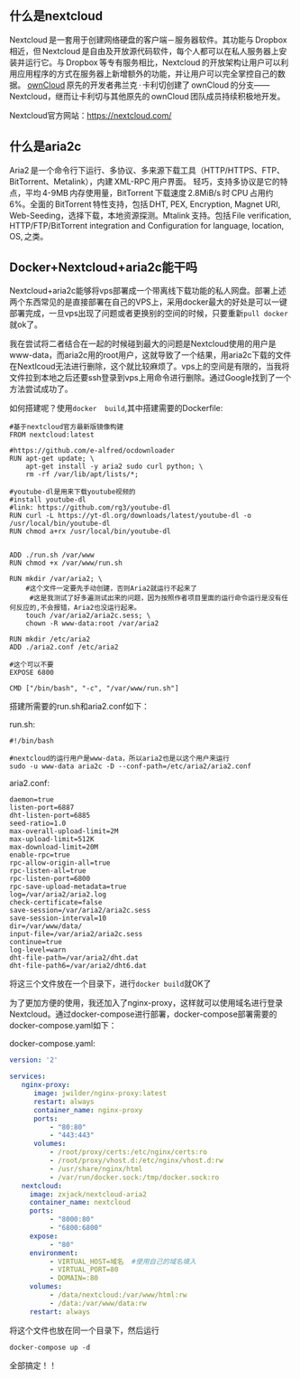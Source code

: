 ## 什么是nextcloud

Nextcloud 是一套用于创建网络硬盘的客户端－服务器软件。其功能与 Dropbox 相近，但 Nextcloud 是自由及开放源代码软件，每个人都可以在私人服务器上安装并运行它。与 Dropbox 等专有服务相比，Nextcloud 的开放架构让用户可以利用应用程序的方式在服务器上新增额外的功能，并让用户可以完全掌控自己的数据。
[ownCloud](https://zh.wikipedia.org/wiki/OwnCloud) 原先的开发者弗兰克 · 卡利切创建了 ownCloud 的分支——Nextcloud，继而让卡利切与其他原先的 ownCloud 团队成员持续积极地开发。

Nextcloud官方网站：https://nextcloud.com/ 

## 什么是aria2c

Aria2 是一个命令行下运行、多协议、多来源下载工具（HTTP/HTTPS、FTP、BitTorrent、Metalink），内建 XML-RPC 用户界面。 轻巧，支持多协议是它的特点，平均 4-9MB 内存使用量，BitTorrent 下载速度 2.8MiB/s 时 CPU 占用约 6%。全面的 BitTorrent 特性支持，包括 DHT, PEX, Encryption, Magnet URI, Web-Seeding，选择下载，本地资源探测。Mtalink 支持。包括 File verification, HTTP/FTP/BitTorrent integration and Configuration for language, location, OS, 之类。

## Docker+Nextcloud+aria2c能干吗

Nextcloud+aria2c能够将vps部署成一个带离线下载功能的私人网盘。部署上述两个东西常见的是直接部署在自己的VPS上，采用docker最大的好处是可以一键部署完成，一旦vps出现了问题或者更换别的空间的时候，只要重新`pull docker`就ok了。

我在尝试将二者结合在一起的时候碰到最大的问题是Nextcloud使用的用户是www-data，而aria2c用的root用户，这就导致了一个结果，用aria2c下载的文件在Nextlcoud无法进行删除，这个就比较麻烦了。vps上的空间是有限的，当我将文件拉到本地之后还要ssh登录到vps上用命令进行删除。通过Google找到了一个方法尝试成功了。

如何搭建呢？使用`docker  build`,其中搭建需要的Dockerfile:

```
#基于nextcloud官方最新版镜像构建
FROM nextcloud:latest
 
#https://github.com/e-alfred/ocdownloader
RUN apt-get update; \
    apt-get install -y aria2 sudo curl python; \
    rm -rf /var/lib/apt/lists/*;
 
#youtube-dl是用来下载youtube视频的
#install youtube-dl
#link: https://github.com/rg3/youtube-dl
RUN curl -L https://yt-dl.org/downloads/latest/youtube-dl -o /usr/local/bin/youtube-dl
RUN chmod a+rx /usr/local/bin/youtube-dl
 
 
ADD ./run.sh /var/www
RUN chmod +x /var/www/run.sh
 
RUN mkdir /var/aria2; \
    #这个文件一定要先手动创建，否则Aria2就运行不起来了
     #这是我测试了好多遍测试出来的问题，因为按照作者项目里面的运行命令运行是没有任何反应的,不会报错，Aria2也没运行起来。
    touch /var/aria2/aria2c.sess; \
    chown -R www-data:root /var/aria2
 
RUN mkdir /etc/aria2
ADD ./aria2.conf /etc/aria2
 
#这个可以不要
EXPOSE 6800
 
CMD ["/bin/bash", "-c", "/var/www/run.sh"]
```

搭建所需要的run.sh和aria2.conf如下：

run.sh:

```
#!/bin/bash
 
#nextcloud的运行用户是www-data，所以aria2也是以这个用户来运行
sudo -u www-data aria2c -D --conf-path=/etc/aria2/aria2.conf
```

aria2.conf:

```
daemon=true
listen-port=6887 
dht-listen-port=6885
seed-ratio=1.0 
max-overall-upload-limit=2M 
max-upload-limit=512K 
max-download-limit=20M 
enable-rpc=true 
rpc-allow-origin-all=true
rpc-listen-all=true
rpc-listen-port=6800
rpc-save-upload-metadata=true
log=/var/aria2/aria2.log
check-certificate=false
save-session=/var/aria2/aria2c.sess
save-session-interval=10
dir=/var/www/data/
input-file=/var/aria2/aria2c.sess
continue=true
log-level=warn
dht-file-path=/var/aria2/dht.dat
dht-file-path6=/var/aria2/dht6.dat
```

将这三个文件放在一个目录下，进行`docker build`就OK了

为了更加方便的使用，我还加入了nginx-proxy，这样就可以使用域名进行登录Nextcloud。通过docker-compose进行部署，docker-compose部署需要的docker-compose.yaml如下：

docker-compose.yaml:

```yaml
version: '2'

services:
   nginx-proxy:
      image: jwilder/nginx-proxy:latest
      restart: always
      container_name: nginx-proxy
      ports:
          - "80:80"
          - "443:443"
      volumes:
          - /root/proxy/certs:/etc/nginx/certs:ro
          - /root/proxy/vhost.d:/etc/nginx/vhost.d:rw
          - /usr/share/nginx/html
          - /var/run/docker.sock:/tmp/docker.sock:ro
   nextcloud:
     image: zxjack/nextcloud-aria2
     container_name: nextcloud
     ports:
          - "8000:80"
          - "6800:6800"
     expose:
          - "80"
     environment:
          - VIRTUAL_HOST=域名  #使用自己的域名填入
          - VIRTUAL_PORT=80
          - DOMAIN=:80  
     volumes:
          - /data/nextcloud:/var/www/html:rw
          - /data:/var/www/data:rw
     restart: always       
```

将这个文件也放在同一个目录下，然后运行

```
docker-compose up -d
```

全部搞定！！